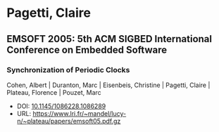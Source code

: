 # Pagetti, Claire

## EMSOFT 2005: 5th ACM SIGBED International Conference on Embedded Software

### Synchronization of Periodic Clocks
Cohen, Albert | Duranton, Marc | Eisenbeis, Christine | Pagetti, Claire | Plateau, Florence | Pouzet, Marc
* DOI: [10.1145/1086228.1086289](https://doi.org/10.1145/1086228.1086289)
* URL: <https://www.lri.fr/~mandel/lucy-n/~plateau/papers/emsoft05.pdf.gz>


